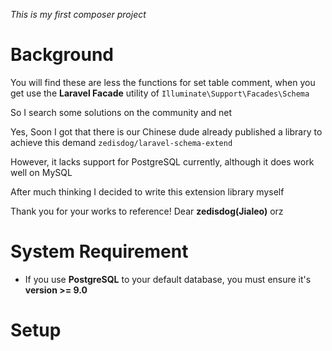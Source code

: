 *This is my first composer project*

# Background

You will find these are less the functions for set table comment, when you get use the **Laravel Facade** utility of
`Illuminate\Support\Facades\Schema`

So I search some solutions on the community and net

Yes, Soon I got that there is our Chinese dude already published a library to achieve this demand
`zedisdog/laravel-schema-extend`

However, it lacks support for PostgreSQL currently, although it does work well on MySQL

After much thinking I decided to write this extension library myself

Thank you for your works to reference! Dear **zedisdog(Jialeo)** orz

# System Requirement

* If you use **PostgreSQL** to your default database, you must ensure it's **version >= 9.0**

# Setup